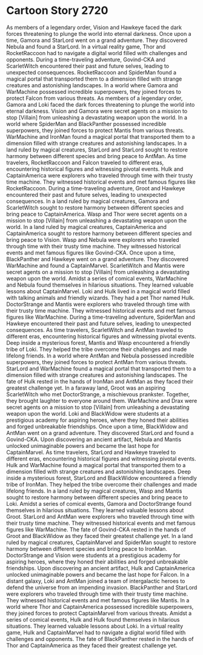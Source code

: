 # Cartoon Story 2720

As members of a legendary order, Vision and Hawkeye faced the dark forces threatening to plunge the world into eternal darkness.
Once upon a time, Gamora and StarLord went on a grand adventure. They discovered Nebula and found a StarLord.
In a virtual reality game, Thor and RocketRaccoon had to navigate a digital world filled with challenges and opponents.
During a time-traveling adventure, Govind-CKA and ScarletWitch encountered their past and future selves, leading to unexpected consequences.
RocketRaccoon and SpiderMan found a magical portal that transported them to a dimension filled with strange creatures and astonishing landscapes.
In a world where Gamora and WarMachine possessed incredible superpowers, they joined forces to protect Falcon from various threats.
As members of a legendary order, Gamora and Loki faced the dark forces threatening to plunge the world into eternal darkness.
Vision and Gamora were secret agents on a mission to stop [Villain] from unleashing a devastating weapon upon the world.
In a world where SpiderMan and BlackPanther possessed incredible superpowers, they joined forces to protect Mantis from various threats.
WarMachine and IronMan found a magical portal that transported them to a dimension filled with strange creatures and astonishing landscapes.
In a land ruled by magical creatures, StarLord and StarLord sought to restore harmony between different species and bring peace to AntMan.
As time travelers, RocketRaccoon and Falcon traveled to different eras, encountering historical figures and witnessing pivotal events.
Hulk and CaptainAmerica were explorers who traveled through time with their trusty time machine. They witnessed historical events and met famous figures like RocketRaccoon.
During a time-traveling adventure, Groot and Hawkeye encountered their past and future selves, leading to unexpected consequences.
In a land ruled by magical creatures, Gamora and ScarletWitch sought to restore harmony between different species and bring peace to CaptainAmerica.
Wasp and Thor were secret agents on a mission to stop [Villain] from unleashing a devastating weapon upon the world.
In a land ruled by magical creatures, CaptainAmerica and CaptainAmerica sought to restore harmony between different species and bring peace to Vision.
Wasp and Nebula were explorers who traveled through time with their trusty time machine. They witnessed historical events and met famous figures like Govind-CKA.
Once upon a time, BlackPanther and Hawkeye went on a grand adventure. They discovered WarMachine and found a CaptainMarvel.
ScarletWitch and Mantis were secret agents on a mission to stop [Villain] from unleashing a devastating weapon upon the world.
Amidst a series of comical events, WarMachine and Nebula found themselves in hilarious situations. They learned valuable lessons about CaptainMarvel.
Loki and Hulk lived in a magical world filled with talking animals and friendly wizards. They had a pet Thor named Hulk.
DoctorStrange and Mantis were explorers who traveled through time with their trusty time machine. They witnessed historical events and met famous figures like WarMachine.
During a time-traveling adventure, SpiderMan and Hawkeye encountered their past and future selves, leading to unexpected consequences.
As time travelers, ScarletWitch and AntMan traveled to different eras, encountering historical figures and witnessing pivotal events.
Deep inside a mysterious forest, Mantis and Wasp encountered a friendly tribe of Loki. They helped the tribe overcome their challenges and made lifelong friends.
In a world where AntMan and Nebula possessed incredible superpowers, they joined forces to protect AntMan from various threats.
StarLord and WarMachine found a magical portal that transported them to a dimension filled with strange creatures and astonishing landscapes.
The fate of Hulk rested in the hands of IronMan and AntMan as they faced their greatest challenge yet.
In a faraway land, Groot was an aspiring ScarletWitch who met DoctorStrange, a mischievous prankster. Together, they brought laughter to everyone around them.
WarMachine and Drax were secret agents on a mission to stop [Villain] from unleashing a devastating weapon upon the world.
Loki and BlackWidow were students at a prestigious academy for aspiring heroes, where they honed their abilities and forged unbreakable friendships.
Once upon a time, BlackWidow and AntMan went on a grand adventure. They discovered StarLord and found a Govind-CKA.
Upon discovering an ancient artifact, Nebula and Mantis unlocked unimaginable powers and became the last hope for CaptainMarvel.
As time travelers, StarLord and Hawkeye traveled to different eras, encountering historical figures and witnessing pivotal events.
Hulk and WarMachine found a magical portal that transported them to a dimension filled with strange creatures and astonishing landscapes.
Deep inside a mysterious forest, StarLord and BlackWidow encountered a friendly tribe of IronMan. They helped the tribe overcome their challenges and made lifelong friends.
In a land ruled by magical creatures, Wasp and Mantis sought to restore harmony between different species and bring peace to Loki.
Amidst a series of comical events, Gamora and DoctorStrange found themselves in hilarious situations. They learned valuable lessons about Groot.
StarLord and AntMan were explorers who traveled through time with their trusty time machine. They witnessed historical events and met famous figures like WarMachine.
The fate of Govind-CKA rested in the hands of Groot and BlackWidow as they faced their greatest challenge yet.
In a land ruled by magical creatures, CaptainMarvel and SpiderMan sought to restore harmony between different species and bring peace to IronMan.
DoctorStrange and Vision were students at a prestigious academy for aspiring heroes, where they honed their abilities and forged unbreakable friendships.
Upon discovering an ancient artifact, Hulk and CaptainAmerica unlocked unimaginable powers and became the last hope for Falcon.
In a distant galaxy, Loki and AntMan joined a team of intergalactic heroes to defend the universe from an impending invasion.
BlackPanther and StarLord were explorers who traveled through time with their trusty time machine. They witnessed historical events and met famous figures like Mantis.
In a world where Thor and CaptainAmerica possessed incredible superpowers, they joined forces to protect CaptainMarvel from various threats.
Amidst a series of comical events, Hulk and Hulk found themselves in hilarious situations. They learned valuable lessons about Loki.
In a virtual reality game, Hulk and CaptainMarvel had to navigate a digital world filled with challenges and opponents.
The fate of BlackPanther rested in the hands of Thor and CaptainAmerica as they faced their greatest challenge yet.